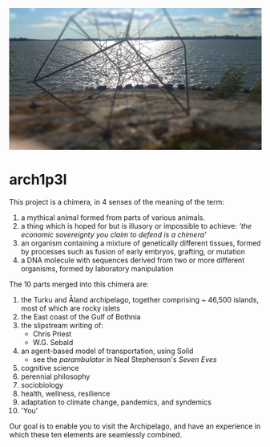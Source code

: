 
![](images/hypercoast_1.jpg)

# arch1p3l

This project is a chimera, in 4 senses of the meaning of the term:

1. a mythical animal formed from parts of various animals.
2. a thing which is hoped for but is illusory or impossible to achieve: *'the economic sovereignty you claim to defend is a chimera'*
3. an organism containing a mixture of genetically different tissues, formed by processes such as fusion of early embryos, grafting, or mutation
4. a DNA molecule with sequences derived from two or more different organisms, formed by laboratory manipulation

The 10 parts merged into this chimera are:

1. the Turku and Åland archipelago, together comprising ~ 46,500 islands, most of which are rocky islets
2. the East coast of the Gulf of Bothnia
3. the slipstream writing of:
	- Chris Priest
	- W.G. Sebald 
4. an agent-based model of transportation, using Solid
	- see the *parambulator* in Neal Stephenson's *Seven Eves*
5. cognitive science 
6. perennial philosophy
7. sociobiology
8. health, wellness, resilience
9. adaptation to climate change, pandemics, and syndemics
10. 'You'

Our goal is to enable you to visit the Archipelago, and have an experience in which these ten elements are seamlessly combined. 

